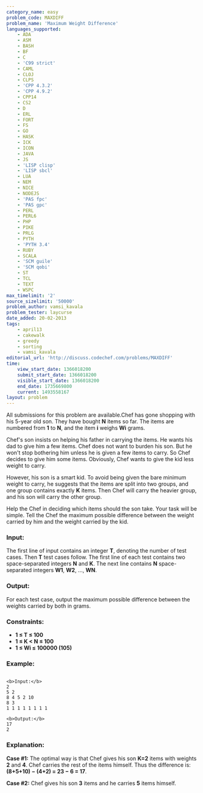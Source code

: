 ```yaml
---
category_name: easy
problem_code: MAXDIFF
problem_name: 'Maximum Weight Difference'
languages_supported:
    - ADA
    - ASM
    - BASH
    - BF
    - C
    - 'C99 strict'
    - CAML
    - CLOJ
    - CLPS
    - 'CPP 4.3.2'
    - 'CPP 4.9.2'
    - CPP14
    - CS2
    - D
    - ERL
    - FORT
    - FS
    - GO
    - HASK
    - ICK
    - ICON
    - JAVA
    - JS
    - 'LISP clisp'
    - 'LISP sbcl'
    - LUA
    - NEM
    - NICE
    - NODEJS
    - 'PAS fpc'
    - 'PAS gpc'
    - PERL
    - PERL6
    - PHP
    - PIKE
    - PRLG
    - PYTH
    - 'PYTH 3.4'
    - RUBY
    - SCALA
    - 'SCM guile'
    - 'SCM qobi'
    - ST
    - TCL
    - TEXT
    - WSPC
max_timelimit: '2'
source_sizelimit: '50000'
problem_author: vamsi_kavala
problem_tester: laycurse
date_added: 20-02-2013
tags:
    - april13
    - cakewalk
    - greedy
    - sorting
    - vamsi_kavala
editorial_url: 'http://discuss.codechef.com/problems/MAXDIFF'
time:
    view_start_date: 1366018200
    submit_start_date: 1366018200
    visible_start_date: 1366018200
    end_date: 1735669800
    current: 1493558167
layout: problem
---
```

All submissions for this problem are available.Chef has gone shopping with his 5-year old son. They have bought **N** items so far. The items are numbered from **1** to **N**, and the item **i** weighs **Wi** grams.

Chef's son insists on helping his father in carrying the items. He wants his dad to give him a few items. Chef does not want to burden his son. But he won't stop bothering him unless he is given a few items to carry. So Chef decides to give him some items. Obviously, Chef wants to give the kid less weight to carry.

However, his son is a smart kid. To avoid being given the bare minimum weight to carry, he suggests that the items are split into two groups, and one group contains exactly **K** items. Then Chef will carry the heavier group, and his son will carry the other group.

Help the Chef in deciding which items should the son take. Your task will be simple. Tell the Chef the maximum possible difference between the weight carried by him and the weight carried by the kid.

### Input:

The first line of input contains an integer **T**, denoting the number of test cases. Then **T** test cases follow. The first line of each test contains two space-separated integers **N** and **K**. The next line contains **N** space-separated integers **W1**, **W2**, ..., **WN**.

### Output:

For each test case, output the maximum possible difference between the weights carried by both in grams.

### Constraints:

- **1 ≤ T ≤ 100**
- **1 ≤ K < N ≤ 100**
- **1 ≤ Wi ≤ 100000 (105)**

### Example:

```

<b>Input:</b>
2
5 2
8 4 5 2 10
8 3
1 1 1 1 1 1 1 1

<b>Output:</b>
17
2

```
### Explanation:

**Case #1:** The optimal way is that Chef gives his son **K=2** items with weights **2** and **4**. Chef carries the rest of the items himself. Thus the difference is: **(8+5+10) − (4+2) = 23 − 6 = 17**.

**Case #2:** Chef gives his son **3** items and he carries **5** items himself.